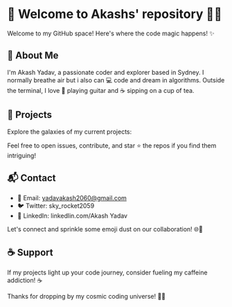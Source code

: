 # 👋 Welcome to Akashs' repository  👨‍💻

Welcome to my GitHub space! Here's where the code magic happens! ✨

## 🚀 About Me

I'm Akash Yadav, a passionate coder and explorer based in Sydney. I normally breathe air but i also can 💻 code and dream in algorithms. Outside the terminal, I love 🎸 playing guitar and ☕ sipping on a cup of tea.

## 🌟 Projects

Explore the galaxies of my current projects:



Feel free to open issues, contribute, and star ⭐ the repos if you find them intriguing!

## 📬 Contact

- 📧 Email: yadavakash2060@gmail.com
- 🐦 Twitter: sky_rocket2059
- 🔗 LinkedIn: linkedlin.com/Akash Yadav

Let's connect and sprinkle some emoji dust on our collaboration! 🌐💬

## ☕ Support

If my projects light up your code journey, consider fueling my caffeine addiction! ☕️

Thanks for dropping by my cosmic coding universe! 🚀✨







